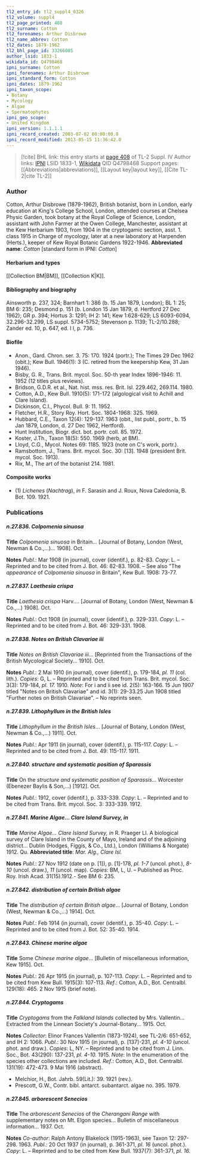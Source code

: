 ```yaml
---
tl2_entry_id: tl2_suppl4_0326
tl2_volume: suppl4
tl2_page_printed: 408
tl2_surname: Cotton
tl2_forenames: Arthur Disbrowe
tl2_name_abbrev: Cotton
tl2_dates: 1879-1962
tl2_bhl_page_id: 33266085
author_lsid: 1833-1
wikidata_id: Q4798468
ipni_surname: Cotton
ipni_forenames: Arthur Disbrowe
ipni_standard_form: Cotton
ipni_dates: 1879-1962
ipni_taxon_scope: 
- Botany
- Mycology
- Algae
- Spermatophytes
ipni_geo_scope: 
- United Kingdom
ipni_version: 1.1.1.1
ipni_record_created: 2003-07-02 00:00:00.0
ipni_record_modified: 2013-05-15 11:36:42.0
---
```


> [!cite] BHL link: this entry starts at [page 408](https://www.biodiversitylibrary.org/page/33266085) of TL-2 Suppl. IV
> Author links: [IPNI](https://www.ipni.org/a/1833-1) LSID 1833-1, [Wikidata](https://www.wikidata.org/wiki/Q4798468) QID Q4798468
> Support pages: [[Abbreviations|abbreviations]], [[Layout key|layout key]], [[Cite TL-2|cite TL-2]]

### Author

Cotton, Arthur Disbrowe (1879-1962), British botanist, born in London, early education at King's College School, London, attended courses at Chelsea Physic Garden, took botany at the Royal College of Science, London, assistant with John Farmer at the Owen College, Manchester, assistant at the Kew Herbarium 1903, from 1904 in the cryptogamic section, asst. 1. class 1915 in Charge of mycology, later at a new laboratory at Harpenden (Herts.), keeper of Kew Royal Botanic Gardens 1922-1946. 
**Abbreviated name**: *Cotton* \[standard form in IPNI: *Cotton*\]

#### Herbarium and types

[[Collection BM|BM]], [[Collection K|K]].

#### Bibliography and biography

Ainsworth p. 237, 324; Barnhart 1: 386 (b. 15 Jan 1879, London); BL 1: 25; BM 6: 235; Desmond p. 151 (b. London 15 Jan 1879, d. Hertford 27 Dec 1962); GR p. 394; Hortus 3: 1291; IH 2: 141; Kew 1:628-629; LS 6093-6094, 32.296-32.299, LS suppl. 5734-5752; Stevenson p. 1139; TL-2/10.288; Zander ed. 10, p. 647, ed. l l, p. 736.

#### Biofile

- Anon., Gard. Chron. ser. 3. 75: 170. 1924 (portr.); The Times 29 Dec 1962 (obit.); Kew Bull. 1946(1): 3 (C. retired from the keepership Kew, 31 Jan 1946).
- Bisby, G. R., Trans. Brit. mycol. Soc. 50-th year Index 1896-1946: 11. 1952 (12 titles plus reviews).
- Bridson, G.D.R. et al., Nat. hist. mss. res. Brit. Isl. 229.462, 269.114. 1980.
- Cotton, A.D., Kew Bull. 1910(5): 171-172 (algological visit to Achill and Clare Island).
- Dickinson, C.I., Phycol. Bull. 9: 11. 1952.
- Fletcher, H.R., Story Roy. Hort. Soc. 1804-1968: 325. 1969.
- Hubbard, C.E., Taxon 12(4): 129-137. 1963 (obit., list publ., portr., b. 15 Jan 1879, London, d. 27 Dec 1962, Hertford).
- Hunt Institution, Biogr. dict. bot. portr. coll. 85. 1972.
- Koster, J.Th., Taxon 18(5): 550. 1969 (herb, at BM).
- Lloyd, C.G., Mycol. Notes 69: 1185. 1923 (note on C's work, portr.).
- Ramsbottom, J., Trans. Brit. mycol. Soc. 30: \[13\]. 1948 (president Brit. mycol. Soc. 1913).
- Rix, M., The art of the botanist 214. 1981.

#### Composite works

- (1) *Lichenes* (*Nachtrag*), *in* F. Sarasin and J. Roux, Nova Caledonia, B. Bot. 109. 1921.

### Publications

##### n.27.836. Colpomenia sinuosa

**Title**
*Colpomenia sinuosa* in Britain... \[Journal of Botany, London (West, Newman & Co.,...)... 1908\]. Oct.

**Notes**
*Publ*.: Mar 1908 (in journal), cover (identif.), p. 82-83. *Copy*: L. – Reprinted and to be cited from J. Bot. 46: 82-83. 1908. – See also "The *appearance* of *Colpomenia sinuosa* in Britain", Kew Bull. 1908: 73-77.

##### n.27.837. Laethesia crispa

**Title**
*Laethesia crispa* Harv.... \[Journal of Botany, London (West, Newman & Co.,...) 1908\]. Oct.

**Notes**
*Publ*.: Oct 1908 (in journal), cover (identif.), p. 329-331. *Copy*: L. – Reprinted and to be cited from J. Bot. 46: 329-331. 1908.

##### n.27.838. Notes on British Clavariae iii

**Title**
*Notes on British Clavariae iii*... \[Reprinted from the Transactions of the British Mycological Society... 1910\]. Oct.

**Notes**
*Publ*.: 2 Mai 1910 (in journal), cover (identif.), p. 179-184, *pl. 11* (col. lith.). *Copies*: G, L. – Reprinted and to be cited from Trans. Brit. mycol. Soc. 3(3): 179-184, *pl. 17.* 1910.
*Note*: For i and ii see id. 2(5): 163-166. 15 Jun 1907 titled "Notes on British Clavariae" and id. 3(1): 29-33.25 Jun 1908 titled "Further notes on British Clavariae". – No reprints seen.

##### n.27.839. Lithophyllum in the British Isles

**Title**
*Lithophyllum in the British Isles*... \[Journal of Botany, London (West, Newman & Co.,...) 1911\]. Oct.

**Notes**
*Publ*.: Apr 1911 (in journal), cover (identif.), p. 115-117. *Copy*: L. – Reprinted and to be cited from J. Bot. 49: 115-117. 1911.

##### n.27.840. structure and systematic position of Sparassis

**Title**
On the *structure and systematic position of Sparassis*... Worcester (Ebenezer Baylis & Son,...) \[1912\]. Oct.

**Notes**
*Publ*.: 1912, cover (identif.), p. 333-339. *Copy*: L. – Reprinted and to be cited from Trans. Brit. mycol. Soc. 3: 333-339. 1912.

##### n.27.841. Marine Algae... Clare Island Survey, in

**Title**
*Marine Algae... Clare Island Survey, in* R. Praeger LI. A biological survey of Clare Island in the County of Mayo, Ireland and of the adjoining district... Dublin (Hodges, Figgis, & Co., Ltd.), London (Williams & Norgate) 1912. Qu.
**Abbreviated title**: *Mar. Alg., Clare Isl.*

**Notes**
*Publ*.: 27 Nov 1912 (date on p. \[1\]), p. \[1\]-178, *pl. 1-7* (uncol. phot.), *8-10* (uncol. draw.), *11* (uncol. map). *Copies*: BM, L, U. – Published as Proc. Roy. Irish Acad. 31(15).1912.- See BM 6: 235.

##### n.27.842. distribution of certain British algae

**Title**
The *distribution of certain British algae*... \[Journal of Botany, London (West, Newman & Co.,...) 1914\]. Oct.

**Notes**
*Publ*.: Feb 1914 (in journal), cover (identif.), p. 35-40. *Copy*: L. – Reprinted and to be cited from J. Bot. 52: 35-40. 1914.

##### n.27.843. Chinese marine algae

**Title**
Some *Chinese marine algae*... \[Bulletin of miscellaneous information, Kew 1915\]. Oct.

**Notes**
*Publ*.: 26 Apr 1915 (in journal), p. 107-113. *Copy*: L. – Reprinted and to be cited from Kew Bull. 1915(3): 107-113.
*Ref*.: Cotton, A.D., Bot. Centralbl. 129(18): 465. 2 Nov 1915 (brief note).

##### n.27.844. Cryptogams

**Title**
*Cryptogams* from the *Falkland Islands* collected by Mrs. Vallentin... Extracted from the Linnean Society's Journal-Botany... 1915. Oct.

**Notes**
*Collector*: Elinor Frances Vallentin (1873-1924), see TL-2/6: 651-652, and IH 2: 1066.
*Publ*.: 30 Nov 1915 (in journal), p. \[137\]-231, *pl. 4-10* (uncol. phot. and draw.). *Copies*: L, NY. – Reprinted and to be cited from J. Linn. Soc., Bot. 43(290): 137-231, *pl. 4-10.* 1915.
*Note*: In the enumeration of the species other collections are included.
*Ref*.: Cotton, A.D., Bot. Centralbl. 131(19): 472-473. 9 Mai 1916 (abstract).
- Melchior, H., Bot. Jahrb. 59(Lit.): 39. 1921 (rev.).
- Prescott, G.W., Contr. bibl. antarct. subantarct. algae no. 395. 1979.

##### n.27.845. arborescent Senecios

**Title**
The *arborescent Senecios* of the *Cherangani Range* with supplementary notes on Mt. Elgon species... Bulletin of miscellaneous information... 1937. Oct.

**Notes**
*Co-author*: Ralph Antony Blakelock (1915-1963), see Taxon 12: 297-298. 1963.
*Publ*.: 20 Oct 1937 (in journal), p. 361-371, *pl. 16* (uncol. phot.). *Copy*: L. – Reprinted and to be cited from Kew Bull. 1937(7): 361-371, *pl. 16.*


